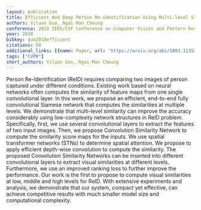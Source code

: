 ```yaml
---
layout: publication
title: Efficient And Deep Person Re-identification Using Multi-level Similarity
authors: Yiluan Guo, Ngai-Man Cheung
conference: 2018 IEEE/CVF Conference on Computer Vision and Pattern Recognition
year: 2018
bibkey: guo2018efficient
citations: 88
additional_links: [{name: Paper, url: 'https://arxiv.org/abs/1803.11353'}]
tags: ["CVPR"]
short_authors: Yiluan Guo, Ngai-Man Cheung
---
```

Person Re-Identification (ReID) requires comparing two images of person
captured under different conditions. Existing work based on neural networks
often computes the similarity of feature maps from one single convolutional
layer. In this work, we propose an efficient, end-to-end fully convolutional
Siamese network that computes the similarities at multiple levels. We
demonstrate that multi-level similarity can improve the accuracy considerably
using low-complexity network structures in ReID problem. Specifically, first,
we use several convolutional layers to extract the features of two input
images. Then, we propose Convolution Similarity Network to compute the
similarity score maps for the inputs. We use spatial transformer networks
(STNs) to determine spatial attention. We propose to apply efficient depth-wise
convolution to compute the similarity. The proposed Convolution Similarity
Networks can be inserted into different convolutional layers to extract visual
similarities at different levels. Furthermore, we use an improved ranking loss
to further improve the performance. Our work is the first to propose to compute
visual similarities at low, middle and high levels for ReID. With extensive
experiments and analysis, we demonstrate that our system, compact yet
effective, can achieve competitive results with much smaller model size and
computational complexity.